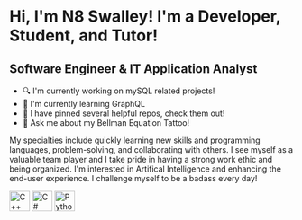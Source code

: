 Hi, I'm N8 Swalley! [](https://user-images.githubusercontent.com/18350557/176309783-0785949b-9127-417c-8b55-ab5a4333674e.gif)I'm a Developer, Student, and Tutor!
==================================================

Software Engineer & IT Application Analyst
------------------------------------------

* 🔍 I'm currently working on mySQL related projects!
* 🌱 I'm currently learning GraphQL
* 🌟 I have pinned several helpful repos, check them out!
* 💬 Ask me about my Bellman Equation Tattoo!



My specialties include quickly learning new skills and programming languages, problem-solving, and collaborating with others. I see myself as a valuable team player and I take pride in having a strong work ethic and being organized. I'm interested in Artifical Intelligence and enhancing the end-user experience. I challenge myself to be a badass every day!

<p align="left">
<a href="https://docs.microsoft.com/en-us/cpp/?view=msvc-170" target="_blank" rel="noreferrer"><img src="https://raw.githubusercontent.com/danielcranney/readme-generator/main/public/icons/skills/cplusplus-colored.svg" width="36" height="36" alt="C++" /></a>
<a href="https://docs.microsoft.com/en-us/dotnet/csharp/" target="_blank" rel="noreferrer"><img src="https://raw.githubusercontent.com/danielcranney/readme-generator/main/public/icons/skills/csharp-colored.svg" width="36" height="36" alt="C#" /></a>
<a href="https://www.python.org/" target="_blank" rel="noreferrer"><img src="https://raw.githubusercontent.com/danielcranney/readme-generator/main/public/icons/skills/python-colored.svg" width="36" height="36" alt="Python" /></a>
</p>
                    
